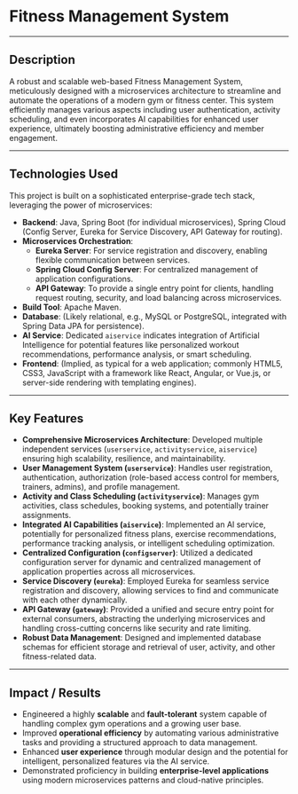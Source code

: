 # Fitness Management System

---

## Description

A robust and scalable web-based Fitness Management System, meticulously designed with a microservices architecture to streamline and automate the operations of a modern gym or fitness center. This system efficiently manages various aspects including user authentication, activity scheduling, and even incorporates AI capabilities for enhanced user experience, ultimately boosting administrative efficiency and member engagement.

---

## Technologies Used

This project is built on a sophisticated enterprise-grade tech stack, leveraging the power of microservices:

* **Backend**: Java, Spring Boot (for individual microservices), Spring Cloud (Config Server, Eureka for Service Discovery, API Gateway for routing).
* **Microservices Orchestration**:
    * **Eureka Server**: For service registration and discovery, enabling flexible communication between services.
    * **Spring Cloud Config Server**: For centralized management of application configurations.
    * **API Gateway**: To provide a single entry point for clients, handling request routing, security, and load balancing across microservices.
* **Build Tool**: Apache Maven.
* **Database**: (Likely relational, e.g., MySQL or PostgreSQL, integrated with Spring Data JPA for persistence).
* **AI Service**: Dedicated `aiservice` indicates integration of Artificial Intelligence for potential features like personalized workout recommendations, performance analysis, or smart scheduling.
* **Frontend**: (Implied, as typical for a web application; commonly HTML5, CSS3, JavaScript with a framework like React, Angular, or Vue.js, or server-side rendering with templating engines).

---

## Key Features

* **Comprehensive Microservices Architecture**: Developed multiple independent services (`userservice`, `activityservice`, `aiservice`) ensuring high scalability, resilience, and maintainability.
* **User Management System (`userservice`)**: Handles user registration, authentication, authorization (role-based access control for members, trainers, admins), and profile management.
* **Activity and Class Scheduling (`activityservice`)**: Manages gym activities, class schedules, booking systems, and potentially trainer assignments.
* **Integrated AI Capabilities (`aiservice`)**: Implemented an AI service, potentially for personalized fitness plans, exercise recommendations, performance tracking analysis, or intelligent scheduling optimization.
* **Centralized Configuration (`configserver`)**: Utilized a dedicated configuration server for dynamic and centralized management of application properties across all microservices.
* **Service Discovery (`eureka`)**: Employed Eureka for seamless service registration and discovery, allowing services to find and communicate with each other dynamically.
* **API Gateway (`gateway`)**: Provided a unified and secure entry point for external consumers, abstracting the underlying microservices and handling cross-cutting concerns like security and rate limiting.
* **Robust Data Management**: Designed and implemented database schemas for efficient storage and retrieval of user, activity, and other fitness-related data.

---

## Impact / Results

* Engineered a highly **scalable** and **fault-tolerant** system capable of handling complex gym operations and a growing user base.
* Improved **operational efficiency** by automating various administrative tasks and providing a structured approach to data management.
* Enhanced **user experience** through modular design and the potential for intelligent, personalized features via the AI service.
* Demonstrated proficiency in building **enterprise-level applications** using modern microservices patterns and cloud-native principles.
